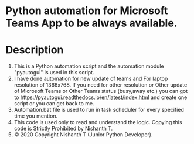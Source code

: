 # Python automation for Microsoft Teams App to be always available. 

# Description 

1. This is a Python automation script and the automation module "pyautogui" is used in this script. 
2.  I have done automation for new update of teams and For laptop resolution of 1366x768. If you need for other resolution or Other update of Microsoft Teams or Other Teams status (busy,away etc.) you can got to https://pyautogui.readthedocs.io/en/latest/index.html and create one script or you can get back to me.  
3.  Automation.bat file is used to run in task scheduler for every specified time you mention. 
4. This code is used only to read and understand the logic. Copying this code is Strictly Prohibited by Nishanth T.
5. © 2020 Copyright Nishanth T (Junior Python Developer).
